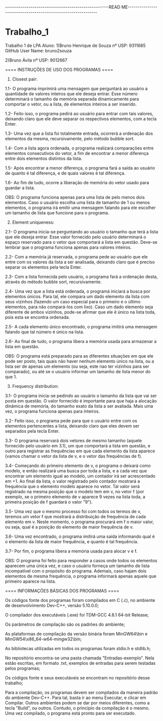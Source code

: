 -----------------------------------------------------READ ME--------------------------------------------------------------
# Trabalho_1
Trabalho 1 de LPA
Aluno: 1)Bruno Henrique de Souza   nº USP: 9311685    GitHub User Name: bruno2souza

2)Bruno Ávila  nº USP: 9012667

==== INSTRUÇÔES DE USO DOS PROGRAMAS ====

1) Closest pair:
   
1.1- O programa imprimirá uma mensagem que perguntará ao usuário a quantidade de valores inteiros que ele deseja entrar. 
        Esse número determinará o tamanho da memória separada dinamicamente para comportar o vetor, ou a lista, de elementos inteiros a ser inserido.

   1.2- Feito isso, o programa pedirá ao usuário para entrar com tais valores, deixando claro que ele deve separar os respectivos elementos,
        com a tecla Enter.
   
1.3- Uma vez que a lista foi totalmente entrada, ocorrerá a ordenação dos elementos da mesma, recursivamente, pelo método bubble sort.
   
1.4- Com a lista agora ordenada, o programa realizará comparações entre elementos consecutivos do vetor, a fim de encontrar a menor diferença
        entre dois elementos distintos da lista.
   
1.5- Após encontrar a menor diferença, o programa fará a saída ao usuário de quanto é tal diferença, e de quais valores é tal diferença.
   
1.6- Ao fim de tudo, ocorre a liberação de memória do vetor usado para guardar a lista.
   
OBS: O programa funciona apenas para uma lista de pelo menos dois elementos. Caso o usuário escolha uma lista de tamanho de 1 ou menos elementos,
        o programa irá emitir uma mensagem falando para ele escolher um tamanho de lista que funcione para o programa.

2) Element uniqueness:
   
2.1- O programa inicia-se perguntando ao usuário o tamanho que terá a lista que ele deseja entrar. Esse valor fornecido pelo usuário
        determinará o espaço reservado para o vetor que comportará a lista em questão. Deve-se lembrar que o programa funciona apenas para valores inteiros.
   
2.2- Com a memória já reservada, o programa pede ao usuário que ele entre com os valores da lista a ser analisada, deixando claro que é preciso
        separar os elementos pela tecla Enter.
   
2.3- Com a lista fornecida pelo usuário, o programa fará a ordenação desta, através do método bubble sort, recursivamente.
   
2.4- Uma vez que a lista está ordenada, o programá iniciará a busca por elementos únicos. Para tal, ele compara um dado elemento da lista com seus
        vizinhos (fazendo um caso especial para o primeiro e o último elementos, para não compará-los com lixo). Caso um dado elemento seja diferente
        de ambos vizinhos, pode-se afirmar que ele é único na lista toda, pois esta se encontra ordenada.
   
2.5- A cada elemento único encontrado, o programa imitirá uma mensagem falando que tal número é único na lista.
   
2.6- Ao final de tudo, o programa libera a memória usada para armazenar a lista em questão.
   
OBS: O programa está preparado para as diferentes situações em que ele pode ser posto, tais quais não haver nenhum elemento único na lista,
        ou a lista ser de apenas um elemento (ou seja, este nao ter vizinhos para ser comparado), ou até se o usuário informar um tamanho 
        de lista menor do que 1.

3) Frequency distribution:
   
3.1- O programa inicia-se pedindo ao usuário o tamanho da lista que vai ser posta em questão. O valor fornecido é importante para que haja
        a alocação dinâmica de memória, do tamanho exato da lista a ser avaliada. Mais uma vez, o programa funciona apenas para inteiros.
   
3.2- Feito isso, o programa pede para que o usuário entre com os elementos pertencentes a lista, deixando claro que eles devem ser separados
        pela tecla Enter.
   
3.3- O programa reservará dois vetores de mesmo tamanho (aquele fornecido pelo usuário em 3.1), um que comportará a lista em questão, e outro
        para registrar as frequências em que cada elemento da lista aparece (vamos chamar o vetor da lista de v, e o vetor das frequências de f).
   
3.4- Começando do primeiro elemento de v, o programa o deixará como modelo, e então realizará uma busca por toda a lista, e a cada vez que 
        encontrar um elemento igual ao modelo, um contador irá ser acrescentado em +1. Ao final da lista, o valor registrado pelo contador mostrará
        a frequência que o elemento modelo aparece no vetor. Tal valor será registrado na mesma posição que o modelo tem em v, no vetor f
        (por exemplo, se o primeiro elemento de v aparece 9 vezes na lista toda, a primeira posição de f guardará o valor "9").
   
3.5- Uma vez que o mesmo processo foi com todos os termos de v, teremos um vetor f que mostrará a distribuição de frequência de cada elemento em v.
        Neste momento, o programa procurará em f o maior valor, ou seja, qual é a posição do elemento de maior frequência de v.
   
3.6- Uma vez encontrado, o programa imitirá uma saída informando qual é o elemento da lista de maior frequência, e quanto é tal frequência.
   
3.7- Por fim, o programa libera a memória usada para alocar v e f.
   
OBS: O programa foi feito para responder a casos onde todos os elementos aparecem uma única vez, e caso o usuário forneça um tamanho de lista 
        incompatível com o propósito do programa. Ademais, caso hajam dois elementos de mesma frequência, o programa informará apenas aquele que primeiro
        aparece na lista.


==== INFORMAÇÕES BÁSICAS DOS PROGRAMAS ====

Os códigos fonte dos programas foram compilados em C (.c), no ambiente de desenvolvimento Dev-C++, versão 5.10.0.0;

O compilador dos executáveis (.exe) foi TDM-GCC 4.8.1 64-bit Release;

Os parâmetros de compilação são os padrões do ambiente;

As plataformas de compilação da versão binária foram MinGW64\bin e MinGW54\x86_64-w64-mingw32\bin;

As bibliotecas utilizadas em todos os programas foram stdio.h e stdlib.h;

No repositório encontra-se uma pasta chamada "Entradas-exemplo". Nela estão escritas, em formato .txt, exemplos de entradas para serem testadas
pelos programas;

Os códigos fonte e seus executáveis se encontram no repositório desse trabalho;

Para a compilação, os programas devem ser compilados da maneira padrão do ambiente Dev-C++. Para tal, basta ir ao menu Executar, e clicar em Compilar. 
Outros ambientes podem se dar por meios diferentes, como a tecla "Build", ou outros. Contudo, o princípio da compilação é o mesmo.
Uma vez compilado, o programa está pronto para ser executado.
